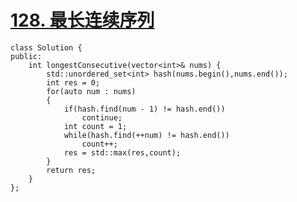 # [128. 最长连续序列](https://leetcode-cn.com/problems/longest-consecutive-sequence/)

```
class Solution {
public:
    int longestConsecutive(vector<int>& nums) {
        std::unordered_set<int> hash(nums.begin(),nums.end());
        int res = 0;
        for(auto num : nums)
        {
            if(hash.find(num - 1) != hash.end())
                continue;
            int count = 1;
            while(hash.find(++num) != hash.end())
                count++;
            res = std::max(res,count);
        }
        return res;
    }
};
```

